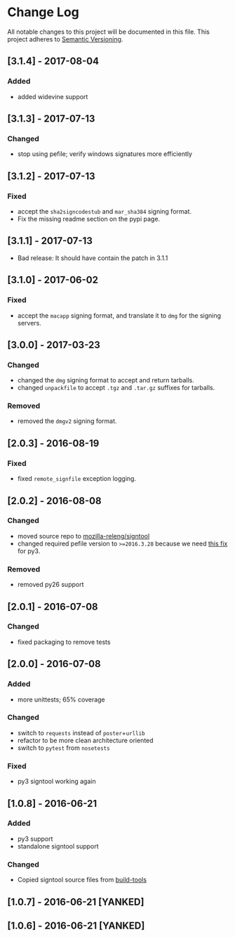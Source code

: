 # Change Log
All notable changes to this project will be documented in this file.
This project adheres to [Semantic Versioning](http://semver.org/).

## [3.1.4] - 2017-08-04
### Added
- added widevine support

## [3.1.3] - 2017-07-13
### Changed
- stop using pefile; verify windows signatures more efficiently

## [3.1.2] - 2017-07-13
### Fixed
- accept the `sha2signcodestub` and `mar_sha384` signing format.
- Fix the missing readme section on the pypi page.

## [3.1.1] - 2017-07-13
- Bad release: It should have contain the patch in 3.1.1

## [3.1.0] - 2017-06-02
### Fixed
- accept the `macapp` signing format, and translate it to `dmg` for the signing servers.

## [3.0.0] - 2017-03-23
### Changed
- changed the `dmg` signing format to accept and return tarballs.
- changed `unpackfile` to accept `.tgz` and `.tar.gz` suffixes for tarballs.

### Removed
- removed the `dmgv2` signing format.

## [2.0.3] - 2016-08-19
### Fixed

- fixed `remote_signfile` exception logging.

## [2.0.2] - 2016-08-08
### Changed

- moved source repo to [mozilla-releng/signtool](https://github.com/mozilla-releng/signtool)
- changed required pefile version to `>=2016.3.28` because we need [this fix](https://github.com/erocarrera/pefile/commit/ac410dcf7fff6840a06bc50e374f4b4db33e0c0e) for py3.

### Removed

- removed py26 support

## [2.0.1] - 2016-07-08
### Changed

- fixed packaging to remove tests

## [2.0.0] - 2016-07-08
### Added
- more unittests; 65% coverage

### Changed

- switch to `requests` instead of `poster`+`urllib`
- refactor to be more clean architecture oriented
- switch to `pytest` from `nosetests`

### Fixed

- py3 signtool working again

## [1.0.8] - 2016-06-21
### Added

- py3 support
- standalone signtool support

### Changed

- Copied signtool source files from [build-tools](https://github.com/escapewindow/build-tools/commit/2c797a5623efc391cd09304d314571638b596e8c)

## [1.0.7] - 2016-06-21 [YANKED]
## [1.0.6] - 2016-06-21 [YANKED]

